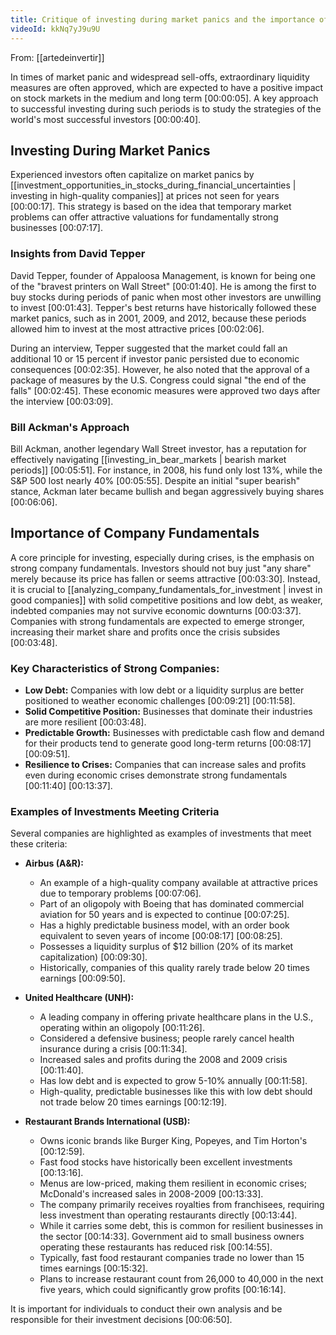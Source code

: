 ```yaml
---
title: Critique of investing during market panics and the importance of company fundamentals
videoId: kkNq7yJ9u9U
---
```


From: [[artedeinvertir]] <br/> 

In times of market panic and widespread sell-offs, extraordinary liquidity measures are often approved, which are expected to have a positive impact on stock markets in the medium and long term <a class="yt-timestamp" data-t="00:00:05">[00:00:05]</a>. A key approach to successful investing during such periods is to study the strategies of the world's most successful investors <a class="yt-timestamp" data-t="00:00:40">[00:00:40]</a>.

## Investing During Market Panics

Experienced investors often capitalize on market panics by [[investment_opportunities_in_stocks_during_financial_uncertainties | investing in high-quality companies]] at prices not seen for years <a class="yt-timestamp" data-t="00:00:17">[00:00:17]</a>. This strategy is based on the idea that temporary market problems can offer attractive valuations for fundamentally strong businesses <a class="yt-timestamp" data-t="00:07:17">[00:07:17]</a>.

### Insights from David Tepper
David Tepper, founder of Appaloosa Management, is known for being one of the "bravest printers on Wall Street" <a class="yt-timestamp" data-t="00:01:40">[00:01:40]</a>. He is among the first to buy stocks during periods of panic when most other investors are unwilling to invest <a class="yt-timestamp" data-t="00:01:43">[00:01:43]</a>. Tepper's best returns have historically followed these market panics, such as in 2001, 2009, and 2012, because these periods allowed him to invest at the most attractive prices <a class="yt-timestamp" data-t="00:02:06">[00:02:06]</a>.

During an interview, Tepper suggested that the market could fall an additional 10 or 15 percent if investor panic persisted due to economic consequences <a class="yt-timestamp" data-t="00:02:35">[00:02:35]</a>. However, he also noted that the approval of a package of measures by the U.S. Congress could signal "the end of the falls" <a class="yt-timestamp" data-t="00:02:45">[00:02:45]</a>. These economic measures were approved two days after the interview <a class="yt-timestamp" data-t="00:03:09">[00:03:09]</a>.

### Bill Ackman's Approach
Bill Ackman, another legendary Wall Street investor, has a reputation for effectively navigating [[investing_in_bear_markets | bearish market periods]] <a class="yt-timestamp" data-t="00:05:51">[00:05:51]</a>. For instance, in 2008, his fund only lost 13%, while the S&P 500 lost nearly 40% <a class="yt-timestamp" data-t="00:05:55">[00:05:55]</a>. Despite an initial "super bearish" stance, Ackman later became bullish and began aggressively buying shares <a class="yt-timestamp" data-t="00:06:06">[00:06:06]</a>.

## Importance of Company Fundamentals

A core principle for investing, especially during crises, is the emphasis on strong company fundamentals. Investors should not buy just "any share" merely because its price has fallen or seems attractive <a class="yt-timestamp" data-t="00:03:30">[00:03:30]</a>. Instead, it is crucial to [[analyzing_company_fundamentals_for_investment | invest in good companies]] with solid competitive positions and low debt, as weaker, indebted companies may not survive economic downturns <a class="yt-timestamp" data-t="00:03:37">[00:03:37]</a>. Companies with strong fundamentals are expected to emerge stronger, increasing their market share and profits once the crisis subsides <a class="yt-timestamp" data-t="00:03:48">[00:03:48]</a>.

### Key Characteristics of Strong Companies:
*   **Low Debt:** Companies with low debt or a liquidity surplus are better positioned to weather economic challenges <a class="yt-timestamp" data-t="00:09:21">[00:09:21]</a> <a class="yt-timestamp" data-t="00:11:58">[00:11:58]</a>.
*   **Solid Competitive Position:** Businesses that dominate their industries are more resilient <a class="yt-timestamp" data-t="00:03:48">[00:03:48]</a>.
*   **Predictable Growth:** Businesses with predictable cash flow and demand for their products tend to generate good long-term returns <a class="yt-timestamp" data-t="00:08:17">[00:08:17]</a> <a class="yt-timestamp" data-t="00:09:51">[00:09:51]</a>.
*   **Resilience to Crises:** Companies that can increase sales and profits even during economic crises demonstrate strong fundamentals <a class="yt-timestamp" data-t="00:11:40">[00:11:40]</a> <a class="yt-timestamp" data-t="00:13:37">[00:13:37]</a>.

### Examples of Investments Meeting Criteria
Several companies are highlighted as examples of investments that meet these criteria:

*   **Airbus (A&R):**
    *   An example of a high-quality company available at attractive prices due to temporary problems <a class="yt-timestamp" data-t="00:07:06">[00:07:06]</a>.
    *   Part of an oligopoly with Boeing that has dominated commercial aviation for 50 years and is expected to continue <a class="yt-timestamp" data-t="00:07:25">[00:07:25]</a>.
    *   Has a highly predictable business model, with an order book equivalent to seven years of income <a class="yt-timestamp" data-t="00:08:17">[00:08:17]</a> <a class="yt-timestamp" data-t="00:08:25">[00:08:25]</a>.
    *   Possesses a liquidity surplus of $12 billion (20% of its market capitalization) <a class="yt-timestamp" data-t="00:09:30">[00:09:30]</a>.
    *   Historically, companies of this quality rarely trade below 20 times earnings <a class="yt-timestamp" data-t="00:09:50">[00:09:50]</a>.

*   **United Healthcare (UNH):**
    *   A leading company in offering private healthcare plans in the U.S., operating within an oligopoly <a class="yt-timestamp" data-t="00:11:26">[00:11:26]</a>.
    *   Considered a defensive business; people rarely cancel health insurance during a crisis <a class="yt-timestamp" data-t="00:11:34">[00:11:34]</a>.
    *   Increased sales and profits during the 2008 and 2009 crisis <a class="yt-timestamp" data-t="00:11:40">[00:11:40]</a>.
    *   Has low debt and is expected to grow 5-10% annually <a class="yt-timestamp" data-t="00:11:58">[00:11:58]</a>.
    *   High-quality, predictable businesses like this with low debt should not trade below 20 times earnings <a class="yt-timestamp" data-t="00:12:19">[00:12:19]</a>.

*   **Restaurant Brands International (USB):**
    *   Owns iconic brands like Burger King, Popeyes, and Tim Horton's <a class="yt-timestamp" data-t="00:12:59">[00:12:59]</a>.
    *   Fast food stocks have historically been excellent investments <a class="yt-timestamp" data-t="00:13:16">[00:13:16]</a>.
    *   Menus are low-priced, making them resilient in economic crises; McDonald's increased sales in 2008-2009 <a class="yt-timestamp" data-t="00:13:33">[00:13:33]</a>.
    *   The company primarily receives royalties from franchisees, requiring less investment than operating restaurants directly <a class="yt-timestamp" data-t="00:13:44">[00:13:44]</a>.
    *   While it carries some debt, this is common for resilient businesses in the sector <a class="yt-timestamp" data-t="00:14:33">[00:14:33]</a>. Government aid to small business owners operating these restaurants has reduced risk <a class="yt-timestamp" data-t="00:14:55">[00:14:55]</a>.
    *   Typically, fast food restaurant companies trade no lower than 15 times earnings <a class="yt-timestamp" data-t="00:15:32">[00:15:32]</a>.
    *   Plans to increase restaurant count from 26,000 to 40,000 in the next five years, which could significantly grow profits <a class="yt-timestamp" data-t="00:16:14">[00:16:14]</a>.

It is important for individuals to conduct their own analysis and be responsible for their investment decisions <a class="yt-timestamp" data-t="00:06:50">[00:06:50]</a>.